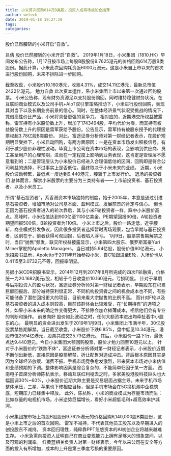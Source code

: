```yaml
---
title: 小米首次回购614万B类股，投资人或离场或加仓摊薄
author: wetech
date: 2019-01-18 19:27:19
tags: 
categories: 
---
```

股价已然腰斩的小米开启“自救”。
<!-- more -->
吕倩
股价已然腰斩的小米开启“自救”。
2019年1月18日，小米集团（1810.HK）早间发布公告称，1月17日按市场上每股B股股份9.7625港元的价格回购614万股B类股份。据此计算，小米此次回购耗资近6000万港元。这是小米自上市以来的首次进行股份回购，未来不排除进一步回购。
截至收盘，小米股价10.160港元，收涨4.31%，成交14.11亿港元，最新总市值2422亿港元。
勉力自救
此次资本运作，系小米集团上市以来第一次通过回购股票。
小米公告称，现有财务资源足以支持股份购回，同时维持稳健财务状况。在互联网商业模式以及公司手机+AIoT双引擎策略推动下，小米进行股份回购，表现其对当下以及长期业务前景的信心。同时，在整体经济景气状况受挑战的情况下，凭借高性价比产品，小米将具备更强的竞争力。
相对应的，近期港交所权益披露称，雷军持有小米股份数上升，增加了1743494股，平均代价为零，而其持有权益股份数上升的原因是雷军获给予股份。公告显示，雷军持有被股东授予的代理投票权超3.78亿股B类股份。
对此，富途证券分析师对第一财经记者表示，在股价短期明显受挫下，小米启动回购，有两方面原因：一是在资本市场发出积极信号，有利于减少股价非理性波动。毕竟上市公司在资本市场的表现，会影响到供应商、员工甚至用户的心理预期，进而在一定程度上影响到业务表现，这肯定是管理层不愿意看到的；二是管理层认为小米股价已经进入合理偏低估的区间，回购即是符合公司利益的选择，不过事实上是否低估，最终取决于小米未来的业绩。
近期，小米股价波动频繁，最低点一度达到9.440港元，腰斩于上市发行价。
退场的投资者们
总体而言，解禁小米股票的主要分为三类持有者——上市前投资者、基石投资者、以及小米员工。
所谓“基石投资者”，系香港资本市场独特的制度，始于2005年，本意是通过引进基石投资者，增加市场对公司基本面、盈利模式、发展前景的肯定与信心。
但也正因为基石投资者进入的轮次靠后，其与小米F轮投资者一样，踩中小米股价高点。高峰时，小米估值达到900亿至1100亿美金，PE期望回报60倍，A轮投资者期望回报500倍，B轮投资者为110倍。
小米上市之后，股价一路走低，近乎腰斩，商业模式引发争议，因此很多投资者选择暂时离场观察，包含早期与基石投资者，区别在于，前者获得可观回报，后者陷入浮亏。
1月9日，股票禁售期解禁之时，当日“抛售”频发，联交所权益披露显示，小米第四大股东、俄罗斯富豪Yuri Milner掌舵的Apoletto Managers，当日减持5.94亿股，股份价值60亿港元。
小米招股书显示，Apoletto于2011年开始参投小米，自C轮跟进至E轮，入场价也从0.4115至3.0732元不等，回报率明显。
另据小米CDR招股书显示，2014年12月到2017年8月所完成的四次F轮融资，价格统一为20.1682美元/股，相较于今日收盘价10.160港元，亏损明显。
针对于早期与后期投资人的盈亏状况，富途证券分析师对第一财经记者表示，早期股东在积累巨额回报后，部分减持获利很正常，不同机构投资者之间的机会成本也不同，有些可能储备了潜在回报更大的项目，目前来看大宗抛售的比例不高。
而针对F轮以及基石投资者的进入成本则较高，目前该群体会比较难受，在“长期持有”的选项之外，如果小米未来的确定性变得更大，不排除会加仓摊薄成本，相信他们会有专业的判断和操作。
前景向好
股价如此波动之时，任何大额资本进出均牵扯着中小股东的心。
最明显的资金进出发生于2019年1月9日，小米集团上市满半年，30亿股股票禁售期解禁。当日截至收盘，小米股价下跌6.85%，盘中低见10.34港元，港股市值2594亿港元，股票共成交25.73亿港元。
其后，小米股价一路下行，最低点达9.440港元。今日小米集团大额回购股票，股价才勉力回至10港元以上。
针对于小米股价的“跌跌不休”，富途证券分析师对第一财经记者表示，小米股价近期不断创出新低，直接原因是股票解禁，折让配售对造成冲击。背后根本原因其实是因为全球经济放缓、消费不振、手机市场竞争愈发激烈，带来资本市场对小米估值和业绩预期的下调。整体影响因素是综合复杂的，不能简单归因于某一方面。
西南电子首席分析师陈杭表示，移动互联红利褪去之时，多家美股港股科技巨头也大幅回调30%~60%，小米股价近期大跌主要是交易层面占据主导。未来手机市场整体承压，三星、苹果也下修相应目标，但是手机市场会在5G换机潮中企稳筑底，短期压力已经集中释放。
此外，陈杭称，小米的商业模式为存量市场而生：比如存量的电视机市场，小米逆势巨幅增长，看好小米超低毛利+超高效率护城河。
 
 
小米集团按市场上每股B股股份9.7625港元的价格回购6,140,000股B类股份，这是小米上市之后的首次回购。
雷军不减持，不代表其他员工股东以及早期进入的创投股东不减持。
资本回归理性，纯粹靠PPT忽悠资本的AI初创企业将越来越难生存。
小米急需向投资人证明自己在商业变现能力上拥有足够大的想象空间，以及可观的利润率。
红黄蓝相关负责人对第一财经表示，今年以来公司在安全等方面的投入有所增加，成本的上升是第三季度亏损的重要原因。
